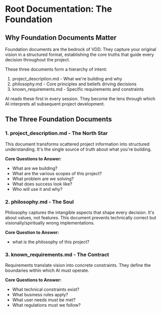 # Root Documentation: The Foundation

## Why Foundation Documents Matter

Foundation documents are the bedrock of VDD. They capture your original vision in a structured format, establishing the core truths that guide every decision throughout the project. 





These three documents form a hierarchy of intent:


1.  project_description.md - What we're building and why
2. philosophy.md - Core principles and beliefs driving decisions
3. known_requirements.md - Specific requirements and constraints


AI reads these first in every session. They become the lens through which AI interprets all subsequent project development.

## The Three Foundation Documents

### 1. project_description.md - The North Star

This document transforms scattered project information into structured understanding. It's the single source of truth about what you're building.

**Core Questions to Answer:**
- What are we building?
- What are the various scopes of this project?
- What problem are we solving?
- What does success look like?
- Who will use it and why?


### 2. philosophy.md - The Soul

Philosophy captures the intangible aspects that shape every decision. It's about values, not features. This document prevents technically correct but visionally/spiritually wrong implementations. 


**Core Question to Answer:**
- what is the philosophy of this project?



### 3. known_requirements.md - The Contract

Requirements translate vision into concrete constraints. They define the boundaries within which AI must operate.

**Core Questions to Answer:**
- What technical constraints exist?
- What business rules apply?
- What user needs must be met?
- What regulations must we follow?


